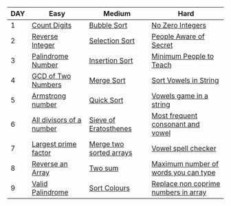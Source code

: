 | DAY | Easy | Medium | Hard |
|-----|------|--------|------|
| 1 | [Count Digits](https://www.geeksforgeeks.org/problems/count-digits-1606889545/1) | [Bubble Sort](https://www.geeksforgeeks.org/problems/bubble-sort/1) | [No Zero Integers](https://leetcode.com/problems/convert-integer-to-the-sum-of-two-no-zero-integers/description/?envType=daily-question&envId=2025-09-08) |
| 2 | [Reverse Integer](https://leetcode.com/problems/reverse-integer/description/) | [Selection Sort](https://www.geeksforgeeks.org/problems/selection-sort/1) | [People Aware of Secret](https://leetcode.com/problems/number-of-people-aware-of-a-secret/?envType=daily-question&envId=2025-09-09) |
| 3 | [Palindrome Number](https://leetcode.com/problems/palindrome-number/description/) | [Insertion Sort](https://www.geeksforgeeks.org/problems/insertion-sort/1) | [Minimum People to Teach](https://leetcode.com/problems/minimum-number-of-people-to-teach/description/?envType=daily-question&envId=2025-09-10) |
| 4 | [GCD of Two Numbers](https://www.geeksforgeeks.org/problems/gcd-of-two-numbers3459/1) | [Merge Sort](https://www.geeksforgeeks.org/problems/merge-sort/1) | [Sort Vowels in String](https://leetcode.com/problems/sort-vowels-in-a-string/description/?envType=daily-question&envId=2025-09-11) |
| 5 | [Armstrong number](https://www.geeksforgeeks.org/problems/armstrong-numbers2727/1) | [Quick Sort](https://www.geeksforgeeks.org/problems/quick-sort/1) | [Vowels game in a string](https://leetcode.com/problems/vowels-game-in-a-string/description/?envType=daily-question&envId=2025-09-12) |
| 6 | [All divisors of a number](https://www.geeksforgeeks.org/problems/all-divisors-of-a-number/1) | [Sieve of Eratosthenes](https://www.geeksforgeeks.org/problems/sieve-of-eratosthenes5242/1) | [Most frequent consonant and vowel ](https://leetcode.com/problems/find-most-frequent-vowel-and-consonant/description/?envType=daily-question&envId=2025-09-13) |
| 7 | [Largest prime factor](https://www.geeksforgeeks.org/problems/largest-prime-factor2601/1) | [Merge two sorted arrays](https://www.geeksforgeeks.org/problems/merge-two-sorted-arrays-1587115620/1) | [Vowel spell checker](https://leetcode.com/problems/vowel-spellchecker/?envType=daily-question&envId=2025-09-14) |
| 8 | [Reverse an Array](https://www.geeksforgeeks.org/problems/reverse-an-array/1) | [Two sum](https://leetcode.com/problems/two-sum/description/) | [Maximum number of words you can type](https://leetcode.com/problems/maximum-number-of-words-you-can-type/description/?envType=daily-question&envId=2025-09-15) |
| 9 | [Valid Palindrome](https://leetcode.com/problems/valid-palindrome/description/) | [Sort Colours](https://leetcode.com/problems/sort-colors/description/) | [Replace non coprime numbers in array](https://leetcode.com/problems/replace-non-coprime-numbers-in-array/description/?envType=daily-question&envId=2025-09-16) |